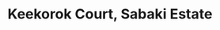 ---
title: "Keekorok Court, Sabaki Estate"
url: /athi-river/keekorok-court-sabaki-estate/
shop: mall
---